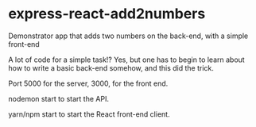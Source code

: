 # express-react-add2numbers
Demonstrator app that adds two numbers on the back-end, with a simple front-end

A lot of code for a simple task!? Yes, but one has to begin to learn about how to write a basic back-end somehow, and this did the trick.

Port 5000 for the server, 3000, for the front end.

nodemon start to start the API.

yarn/npm start to start the React front-end client. 
